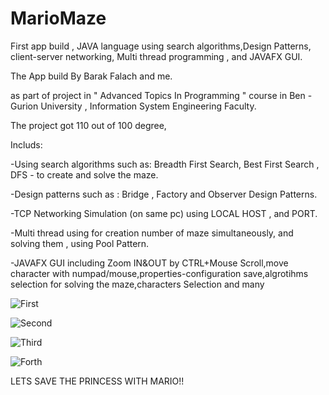 # MarioMaze
First app build , JAVA language using search algorithms,Design Patterns, client-server networking, Multi thread programming , and JAVAFX GUI.

The App build By Barak Falach and me.

as part of project in " Advanced Topics In Programming " course in Ben - Gurion University , Information System Engineering Faculty.

The project got 110 out of 100 degree,

Includs:

-Using search algorithms such as: Breadth First Search, Best First Search , DFS - to create and solve the maze.


-Design patterns such as : Bridge , Factory and Observer Design Patterns.


-TCP Networking Simulation (on same pc) using LOCAL HOST , and PORT.


-Multi thread using for creation number of maze simultaneously, and solving them , using Pool Pattern.


-JAVAFX GUI including Zoom IN&OUT by CTRL+Mouse Scroll,move character with numpad/mouse,properties-configuration save,algrotihms selection for solving the maze,characters   Selection and many 


![First](https://i.imgur.com/G35Nlty.jpg)

![Second](https://i.imgur.com/Fhg6JSr.jpg)

![Third](https://imgur.com/VhYJbdV)

![Forth](https://imgur.com/yb9ApdM)


LETS SAVE THE PRINCESS WITH MARIO!! 


